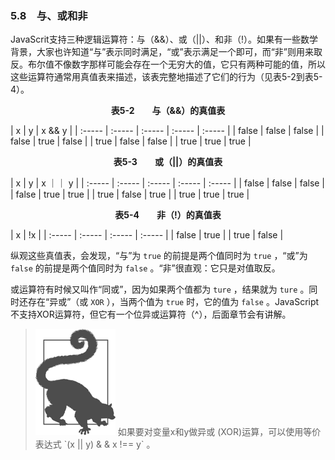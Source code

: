 ### 5.8　与、或和非

JavaScrit支持三种逻辑运算符：与（&&）、或（||）、和非（!）。如果有一些数学背景，大家也许知道“与”表示同时满足，“或”表示满足一个即可，而“非”则用来取反。布尔值不像数字那样可能会存在一个无穷大的值，它只有两种可能的值，所以这些运算符通常用真值表来描述，该表完整地描述了它们的行为（见表5-2到表5-4）。

<center class="my_markdown"><b class="my_markdown">表5-2　　与（&&）的真值表</b></center>

| x | y | x && y |
| :-----  | :-----  | :-----  | :-----  | :-----  |
| false | false | false |
| false | true | false |
| true | false | false |
| true | true | true |

<center class="my_markdown"><b class="my_markdown">表5-3　　或（||）的真值表</b></center>

| x | y | x ｜｜ y |
| :-----  | :-----  | :-----  | :-----  | :-----  |
| false | false | false |
| false | true | true |
| true | false | true |
| true | true | true |

<center class="my_markdown"><b class="my_markdown">表5-4　　非（!）的真值表</b></center>

| x | !x |
| :-----  | :-----  | :-----  | :-----  |
| false | true |
| true | false |

纵观这些真值表，会发现，“与”为 `true` 的前提是两个值同时为 `true` ，“或”为 `false` 的前提是两个值同时为 `false` 。“非”很直观：它只是对值取反。

或运算符有时候又叫作“同或”，因为如果两个值都为 `ture` ，结果就为 `ture` 。同时还存在“异或”（或 `XOR` ），当两个值为 `true` 时，它的值为 `false` 。JavaScript不支持XOR运算符，但它有一个位异或运算符（^），后面章节会有讲解。

> <img class="my_markdown" src="../images/1.png" style="width:128px;  height: 170px; " width="10%"/>
> 如果要对变量x和y做异或 (XOR)运算，可以使用等价表达式  `(x || y) & & x !== y` 。

